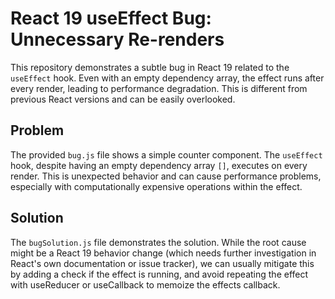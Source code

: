 # React 19 useEffect Bug: Unnecessary Re-renders

This repository demonstrates a subtle bug in React 19 related to the `useEffect` hook.  Even with an empty dependency array, the effect runs after every render, leading to performance degradation. This is different from previous React versions and can be easily overlooked.

## Problem

The provided `bug.js` file shows a simple counter component. The `useEffect` hook, despite having an empty dependency array `[]`, executes on every render. This is unexpected behavior and can cause performance problems, especially with computationally expensive operations within the effect.

## Solution

The `bugSolution.js` file demonstrates the solution.  While the root cause might be a React 19 behavior change (which needs further investigation in React's own documentation or issue tracker), we can usually mitigate this by adding a check if the effect is running, and avoid repeating the effect with useReducer or useCallback to memoize the effects callback.